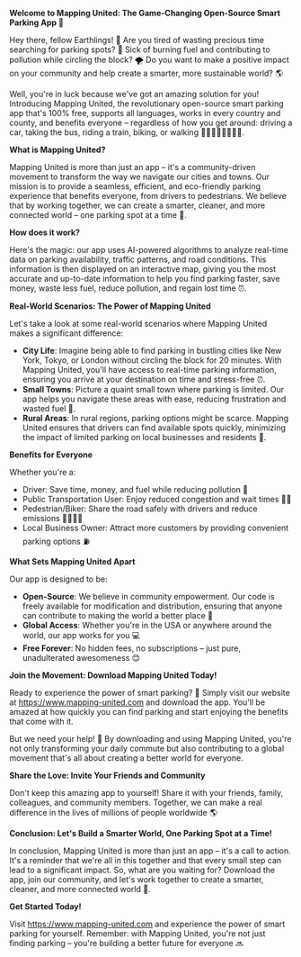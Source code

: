 **Welcome to Mapping United: The Game-Changing Open-Source Smart Parking App 🚀**

Hey there, fellow Earthlings! 👋 Are you tired of wasting precious time searching for parking spots? 💸 Sick of burning fuel and contributing to pollution while circling the block? 🌪️ Do you want to make a positive impact on your community and help create a smarter, more sustainable world? 🌎

Well, you're in luck because we've got an amazing solution for you! Introducing Mapping United, the revolutionary open-source smart parking app that's 100% free, supports all languages, works in every country and county, and benefits everyone – regardless of how you get around: driving a car, taking the bus, riding a train, biking, or walking 🚶‍♀️🚌🚂🚴‍♂️🚶‍♂️.

**What is Mapping United?**

Mapping United is more than just an app – it's a community-driven movement to transform the way we navigate our cities and towns. Our mission is to provide a seamless, efficient, and eco-friendly parking experience that benefits everyone, from drivers to pedestrians. We believe that by working together, we can create a smarter, cleaner, and more connected world – one parking spot at a time 🌈.

**How does it work?**

Here's the magic: our app uses AI-powered algorithms to analyze real-time data on parking availability, traffic patterns, and road conditions. This information is then displayed on an interactive map, giving you the most accurate and up-to-date information to help you find parking faster, save money, waste less fuel, reduce pollution, and regain lost time ⏰.

**Real-World Scenarios: The Power of Mapping United**

Let's take a look at some real-world scenarios where Mapping United makes a significant difference:

* **City Life**: Imagine being able to find parking in bustling cities like New York, Tokyo, or London without circling the block for 20 minutes. With Mapping United, you'll have access to real-time parking information, ensuring you arrive at your destination on time and stress-free ⏰.
* **Small Towns**: Picture a quaint small town where parking is limited. Our app helps you navigate these areas with ease, reducing frustration and wasted fuel 🚗.
* **Rural Areas**: In rural regions, parking options might be scarce. Mapping United ensures that drivers can find available spots quickly, minimizing the impact of limited parking on local businesses and residents 💪.

**Benefits for Everyone**

Whether you're a:

* Driver: Save time, money, and fuel while reducing pollution 🚗
* Public Transportation User: Enjoy reduced congestion and wait times 🚌🚂
* Pedestrian/Biker: Share the road safely with drivers and reduce emissions 🚶‍♀️🚴‍♂️
* Local Business Owner: Attract more customers by providing convenient parking options ⛽️

**What Sets Mapping United Apart**

Our app is designed to be:

* **Open-Source**: We believe in community empowerment. Our code is freely available for modification and distribution, ensuring that anyone can contribute to making the world a better place 🌈
* **Global Access**: Whether you're in the USA or anywhere around the world, our app works for you 💻
* **Free Forever**: No hidden fees, no subscriptions – just pure, unadulterated awesomeness 😊

**Join the Movement: Download Mapping United Today!**

Ready to experience the power of smart parking? 🚀 Simply visit our website at https://www.mapping-united.com and download the app. You'll be amazed at how quickly you can find parking and start enjoying the benefits that come with it.

But we need your help! 🤝 By downloading and using Mapping United, you're not only transforming your daily commute but also contributing to a global movement that's all about creating a better world for everyone.

**Share the Love: Invite Your Friends and Community**

Don't keep this amazing app to yourself! Share it with your friends, family, colleagues, and community members. Together, we can make a real difference in the lives of millions of people worldwide 🌎

**Conclusion: Let's Build a Smarter World, One Parking Spot at a Time!**

In conclusion, Mapping United is more than just an app – it's a call to action. It's a reminder that we're all in this together and that every small step can lead to a significant impact. So, what are you waiting for? Download the app, join our community, and let's work together to create a smarter, cleaner, and more connected world 🌈.

**Get Started Today!**

Visit https://www.mapping-united.com and experience the power of smart parking for yourself. Remember: with Mapping United, you're not just finding parking – you're building a better future for everyone 🔜